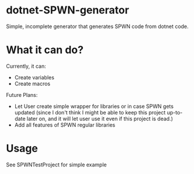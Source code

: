 # dotnet-SPWN-generator

Simple, incomplete generator that generates SPWN code from dotnet code.

# What it can do?
Currently, it can:
* Create variables
* Create macros

Future Plans:
* Let User create simple wrapper for libraries or in case SPWN gets updated (since I don't think I might be able to keep this project up-to-date later on, and it will let user use it even if this project is dead.)
* Add all features of SPWN regular libraries

# Usage
See SPWNTestProject for simple example
